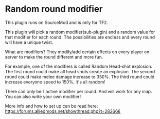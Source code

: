 # Random round modifier

This plugin runs on SourceMod and is only for TF2.

This plugin will pick a random modifier(sub-plugin) and a random value for that modifier for each round. The possibilities are endless and every round will have a unique twist.

What are modifiers?
They modify/add certain effects on every player on server to make the round different and more fun.

For example, one of the modifiers is called Random Head-shot explosion. The first round could make all head shots create an explosion. The second round could make melee damage increase to 350%. The third round could increase everyone speed to 150%. It's all random!

There can only be 1 active modifier per round. And will work for any map.
You can also write your own modifier!

More info and how to set up can be read here:
https://forums.alliedmods.net/showthread.php?t=282668